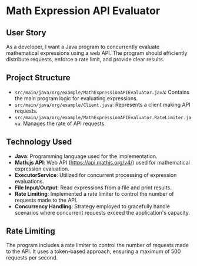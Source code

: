# Math Expression API Evaluator

## User Story

As a developer, I want a Java program to concurrently evaluate mathematical expressions using a web API. The program should efficiently distribute requests, enforce a rate limit, and provide clear results.

## Project Structure

- `src/main/java/org/example/MathExpressionAPIEvaluator.java`: Contains the main program logic for evaluating expressions.
- `src/main/java/org/example/Client.java`: Represents a client making API requests.
- `src/main/java/org/example/MathExpressionAPIEvaluator.RateLimiter.java`: Manages the rate of API requests.

## Technology Used

- **Java**: Programming language used for the implementation.
- **Math.js API**: Web API (https://api.mathjs.org/v4/) used for mathematical expression evaluation.
- **ExecutorService**: Utilized for concurrent processing of expression evaluations.
- **File Input/Output**: Read expressions from a file and print results.
- **Rate Limiting**: Implemented a rate limiter to control the number of requests made to the API.
- **Concurrency Handling**: Strategy employed to gracefully handle scenarios where concurrent requests exceed the application's capacity. 

## Rate Limiting

The program includes a rate limiter to control the number of requests made to the API. It uses a token-based approach, ensuring a maximum of 500 requests per second.
